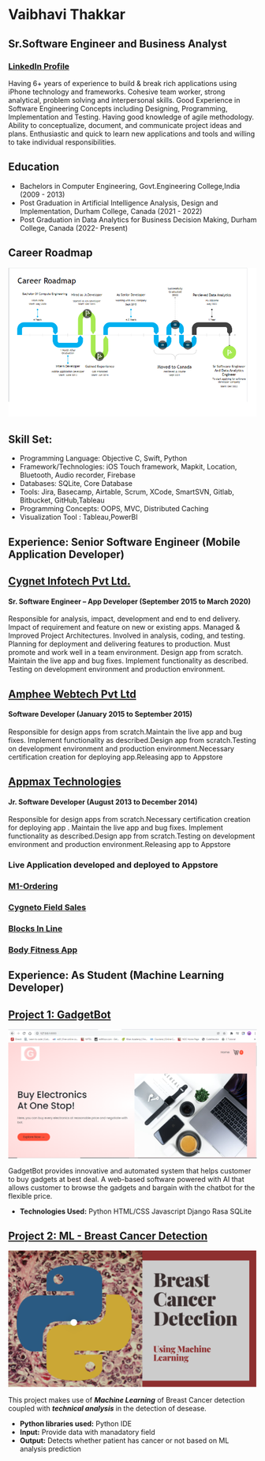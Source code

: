 # Vaibhavi Thakkar
## Sr.Software Engineer and Business Analyst
### [LinkedIn Profile](https://www.linkedin.com/in/vaibhavi-khakhkhar-thakkar-0b54005a)

Having 6+ years of experience to build & break rich applications using iPhone technology and frameworks. Cohesive team worker, strong analytical, problem solving and interpersonal skills. Good Experience in Software Engineering Concepts including Designing, Programming, Implementation and Testing. Having good knowledge of agile methodology. Ability to conceptualize, document, and communicate project ideas and plans. Enthusiastic and quick to learn new applications and tools and willing to take individual responsibilities.

## Education
* Bachelors in Computer Engineering, Govt.Engineering College,India (2009 - 2013)
* Post Graduation in Artificial Intelligence Analysis, Design and Implementation, Durham College, Canada (2021 - 2022)
* Post Graduation in Data Analytics for Business Decision Making, Durham College, Canada (2022- Present)

## Career Roadmap
![Career Roadmap](roadmap.png)


## Skill Set:
* Programming Language: Objective C, Swift, Python
* Framework/Technologies: iOS Touch framework, Mapkit, Location, Bluetooth, Audio recorder, Firebase
* Databases: SQLite, Core Database
* Tools: Jira, Basecamp, Airtable, Scrum, XCode, SmartSVN, Gitlab, Bitbucket, GitHub,Tableau
* Programming Concepts: OOPS, MVC, Distributed Caching
* Visualization Tool : Tableau,PowerBI

## Experience: Senior Software Engineer (Mobile Application Developer)

## <ins>  Cygnet Infotech Pvt Ltd.
#### Sr. Software Engineer – App Developer (September 2015 to March 2020)
Responsible for analysis, impact, development and end to end delivery. Impact of requirement and feature on new or existing apps. Managed & Improved Project Architectures. Involved in analysis, coding, and testing. Planning for deployment and delivering features to production. Must promote and work well in a team environment. Design app from scratch. Maintain the live app and bug fixes. Implement functionality as described. Testing on development environment and production environment.

## <ins> Amphee Webtech Pvt Ltd
#### Software Developer (January 2015 to September 2015)
Responsible for design apps from scratch.Maintain the live app and bug fixes. Implement functionality as described.Design app from scratch.Testing on development environment and production environment.Necessary certification creation for deploying app.Releasing app to Appstore

## <ins> Appmax Technologies
#### Jr. Software Developer (August 2013 to December 2014)
Responsible for design apps from scratch.Necessary certification creation for deploying app . Maintain the live app and bug fixes. Implement functionality as described.Design app from scratch.Testing on development environment and production environment.Releasing app to Appstore

### Live Application developed and deployed to Appstore
### [M1-Ordering](https://apps.apple.com/us/app/grocery-order-cygneto-order/id1217775259)
### [Cygneto Field Sales](https://apps.apple.com/us/app/cygneto-field-sales/id1174884191?platform=iphone)
### [Blocks In Line](https://apps.apple.com/ie/app/blocks-in-line/id809376108#?platform=iphone)
### [Body Fitness App](https://apps.apple.com/ie/app/blocks-in-line/id809376108#?platform=iphone)

## Experience: As Student (Machine Learning Developer)

## [Project 1: GadgetBot]([https://github.com/TVaibhavi/GadgetChatbot])
![Gadget Chatbot](GadgetBot.png)

GadgetBot provides innovative and automated system that helps customer to buy gadgets at best deal. A web-based software powered with AI that allows customer to browse the gadgets and bargain with the chatbot for the flexible price.

* **Technologies Used:** 
Python
HTML/CSS
Javascript
Django
Rasa
SQLite


## [Project 2: ML - Breast Cancer Detection](https://github.com/TVaibhavi/Breast_Cancer_Lab1)
![Breast Cancer Detection](MLpng.png)


This project makes use of ***Machine Learning*** of Breast Cancer detection coupled with ***technical analysis*** in the detection of desease.
* **Python libraries used:** Python IDE
* **Input:** Provide data with manadatory field 
* **Output:** Detects whether patient has cancer or not based on ML analysis prediction
